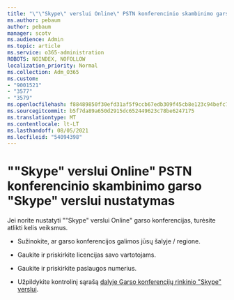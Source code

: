 ```yaml
---
title: "\"\"Skype\" verslui Online\" PSTN konferencinio skambinimo garso \"Skype\" verslui nustatymas"
ms.author: pebaum
author: pebaum
manager: scotv
ms.audience: Admin
ms.topic: article
ms.service: o365-administration
ROBOTS: NOINDEX, NOFOLLOW
localization_priority: Normal
ms.collection: Adm_O365
ms.custom:
- "9001521"
- "3577"
- "3579"
ms.openlocfilehash: f88489850f30efd31af5f9ccb67edb309f45cb8e123c94befc70fdd72ee98450
ms.sourcegitcommit: b5f7da89a650d2915dc652449623c78be6247175
ms.translationtype: MT
ms.contentlocale: lt-LT
ms.lasthandoff: 08/05/2021
ms.locfileid: "54094398"
---
```

# <a name="setup-pstn-dial-in-audio-conferencing-in-skype-for-business-online"></a>""Skype" verslui Online" PSTN konferencinio skambinimo garso "Skype" verslui nustatymas

Jei norite nustatyti ""Skype" verslui Online" garso konferencijas, turėsite atlikti kelis veiksmus. 

- Sužinokite, ar garso konferencijos galimos jūsų šalyje / regione.

- Gaukite ir priskirkite licencijas savo vartotojams.

- Gaukite ir priskirkite paslaugos numerius.

- Užpildykite kontrolinį sąrašą [dalyje Garso konferencijų rinkinio "Skype" verslui](https://docs.microsoft.com/SkypeForBusiness/audio-conferencing-in-office-365/set-up-audio-conferencing).
